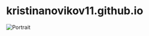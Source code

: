 # kristinanovikov11.github.io
![Portrait](https://user-images.githubusercontent.com/84183038/118332158-ea968c00-b509-11eb-8a76-0c5500c7ca1b.png)
